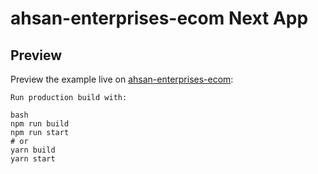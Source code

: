 # ahsan-enterprises-ecom Next App

## Preview

Preview the example live on [ahsan-enterprises-ecom](https://ahsan-enterprises-ecom-front.vercel.app/):

```
Run production build with:

bash
npm run build
npm run start
# or
yarn build
yarn start
```
